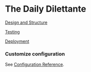 # The Daily Dilettante

[Design and Structure](src/README.md)

[Testing](cypress/README.md)

[Deployment](.github/README.md)










### Customize configuration
See [Configuration Reference](https://cli.vuejs.org/config/).
